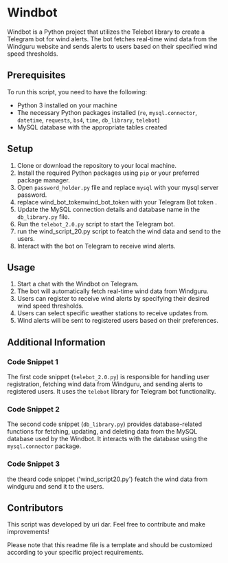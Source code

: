 
# Windbot

Windbot is a Python project that utilizes the Telebot library to create a Telegram bot for wind alerts. The bot fetches real-time wind data from the Windguru website and sends alerts to users based on their specified wind speed thresholds.

## Prerequisites

To run this script, you need to have the following:

- Python 3 installed on your machine
- The necessary Python packages installed (`re`, `mysql.connector`, `datetime`, `requests`, `bs4`, `time`, `db_library`, `telebot`)
- MySQL database with the appropriate tables created 

## Setup

1. Clone or download the repository to your local machine.
2. Install the required Python packages using `pip` or your preferred package manager.
3. Open `password_holder.py` file and replace `mysql` with your mysql server password.
4. replace wind_bot_tokenwind_bot_token  with your Telegram Bot token .
5. Update the MySQL connection details and database name in the `db_library.py` file.
6. Run the `telebot_2.0.py` script to start the Telegram bot.
7. run the wind_script_20.py script to featch the wind data and send to the users.
8. Interact with the bot on Telegram to receive wind alerts.

## Usage

1. Start a chat with the Windbot on Telegram.
2. The bot will automatically fetch real-time wind data from Windguru.
3. Users can register to receive wind alerts by specifying their desired wind speed thresholds.
4. Users can select specific weather stations to receive updates from.
5. Wind alerts will be sent to registered users based on their preferences.

## Additional Information

### Code Snippet 1

The first code snippet (`telebot_2.0.py`) is responsible for handling user registration, fetching wind data from Windguru, and sending alerts to registered users. It uses the `telebot` library for Telegram bot functionality.

### Code Snippet 2

The second code snippet (`db_library.py`) provides database-related functions for fetching, updating, and deleting data from the MySQL database used by the Windbot. It interacts with the database using the `mysql.connector` package.


### Code Snippet 3
the theard code snippet ('wind_script20.py') featch the wind data from windguru and send it to the users.

## Contributors

This script was developed by uri dar. Feel free to contribute and make improvements!

Please note that this readme file is a template and should be customized according to your specific project requirements.
